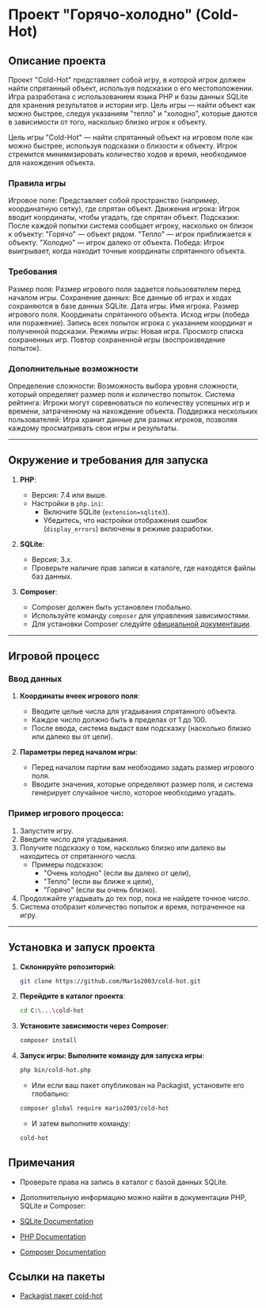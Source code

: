 # Проект "Горячо-холодно" (Cold-Hot)

## Описание проекта

Проект "Cold-Hot" представляет собой игру, в которой игрок должен найти спрятанный объект, используя подсказки о его местоположении. Игра разработана с использованием языка PHP и базы данных SQLite для хранения результатов и истории игр. Цель игры — найти объект как можно быстрее, следуя указаниям "тепло" и "холодно", которые даются в зависимости от того, насколько близко игрок к объекту.

Цель игры "Cold-Hot" — найти спрятанный объект на игровом поле как можно быстрее, используя подсказки о близости к объекту. Игрок стремится минимизировать количество ходов и время, необходимое для нахождения объекта.

### Правила игры

Игровое поле: Представляет собой пространство (например, координатную сетку), где спрятан объект.
Движения игрока: Игрок вводит координаты, чтобы угадать, где спрятан объект.
Подсказки: После каждой попытки система сообщает игроку, насколько он близок к объекту:
"Горячо" — объект рядом.
"Тепло" — игрок приближается к объекту.
"Холодно" — игрок далеко от объекта.
Победа: Игрок выигрывает, когда находит точные координаты спрятанного объекта.

### Требования

Размер поля: Размер игрового поля задается пользователем перед началом игры.
Сохранение данных: Все данные об играх и ходах сохраняются в базе данных SQLite.
Дата игры.
Имя игрока.
Размер игрового поля.
Координаты спрятанного объекта.
Исход игры (победа или поражение).
Запись всех попыток игрока с указанием координат и полученной подсказки.
Режимы игры:
Новая игра.
Просмотр списка сохраненных игр.
Повтор сохраненной игры (воспроизведение попыток).

### Дополнительные возможности
Определение сложности: Возможность выбора уровня сложности, который определяет размер поля и количество попыток.
Система рейтинга: Игроки могут соревноваться по количеству успешных игр и времени, затраченному на нахождение объекта.
Поддержка нескольких пользователей: Игра хранит данные для разных игроков, позволяя каждому просматривать свои игры и результаты.

---

## Окружение и требования для запуска

1. **PHP**:
   - Версия: 7.4 или выше.
   - Настройки в `php.ini`:
     - Включите SQLite (`extension=sqlite3`).
     - Убедитесь, что настройки отображения ошибок (`display_errors`) включены в режиме разработки.

2. **SQLite**:
   - Версия: 3.x.
   - Проверьте наличие прав записи в каталоге, где находятся файлы баз данных.

3. **Composer**:
   - Composer должен быть установлен глобально.
   - Используйте команду `composer` для управления зависимостями.
   - Для установки Composer следуйте [официальной документации](https://getcomposer.org/doc/00-intro.md).

---

## Игровой процесс

### Ввод данных

1. **Координаты ячеек игрового поля**:
   - Вводите целые числа для угадывания спрятанного объекта.
   - Каждое число должно быть в пределах от 1 до 100.
   - После ввода, система выдаст вам подсказку (насколько близко или далеко вы от цели).

2. **Параметры перед началом игры**:
   - Перед началом партии вам необходимо задать размер игрового поля.
   - Вводите значения, которые определяют размер поля, и система генерирует случайное число, которое необходимо угадать.

### Пример игрового процесса:

1. Запустите игру.
2. Введите число для угадывания.
3. Получите подсказку о том, насколько близко или далеко вы находитесь от спрятанного числа.
   - Примеры подсказок: 
     - "Очень холодно" (если вы далеко от цели),
     - "Тепло" (если вы ближе к цели),
     - "Горячо" (если вы очень близко).
4. Продолжайте угадывать до тех пор, пока не найдете точное число.
5. Система отобразит количество попыток и время, потраченное на игру.

---

## Установка и запуск проекта

1. **Склонируйте репозиторий**:
   ```bash
   git clone https://github.com/Mar1o2003/cold-hot.git
   ```

2. **Перейдите в каталог проекта**:
   ```bash
   cd C:\...\cold-hot
   ```

3. **Установите зависимости через Composer**:
   ```bash
   composer install
   ```

4. **Запуск игры: Выполните команду для запуска игры**:
   ```bash
   php bin/cold-hot.php
   ```

   - Или если ваш пакет опубликован на Packagist, установите его глобально:

   ```bash
   composer global require mario2003/cold-hot
   ```

   - И затем выполните команду:
   ```bash
   cold-hot
   ```

## Примечания

- Проверьте права на запись в каталог с базой данных SQLite.

- Дополнительную информацию можно найти в документации PHP, SQLite и Composer:

- [SQLite Documentation](https://www.sqlite.org/docs.html)
- [PHP Documentation](https://www.php.net/docs.php)
- [Composer Documentation](https://getcomposer.org/doc/)

## Ссылки на пакеты
- [Packagist пакет cold-hot](https://packagist.org/packages/mario2003/cold-hot)
